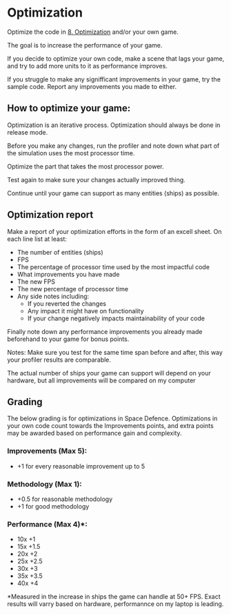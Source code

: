 # Optimization

Optimize the code in [8. Optimization](https://github.com/Samonum/GameDevSamples/tree/main/8.%20Optimization) and/or your own game.

The goal is to increase the performance of your game.

If you decide to optimize your own code, make a scene that lags your game, and try to add more units to it as performance improves.

If you struggle to make any signifficant improvements in your game, try the sample code. Report any improvements you made to either.


## How to optimize your game:

Optimization is an iterative process. Optimization should always be done in release mode.

Before you make any changes, run the profiler and note down what part of the simulation uses the most processor time.

Optimize the part that takes the most processor power.

Test again to make sure your changes actually improved thing.

Continue until your game can support as many entities (ships) as possible.

## Optimization report

Make a report of your optimization efforts in the form of an excell sheet. On each line list at least:
- The number of entities (ships)
- FPS
- The percentage of processor time used by the most impactful code 
- What improvements you have made
- The new FPS
- The new percentage of processor time
- Any side notes including:
  - If you reverted the changes
  - Any impact it might have on functionality
  - If your change negatively impacts maintainability of your code


Finally note down any performance improvements you already made beforehand to your game for bonus points.


Notes:
Make sure you test for the same time span before and after, this way your profiler results are comparable.

The actual number of ships your game can support will depend on your hardware, but all improvements will be compared on my computer


## Grading
The below grading is for optimizations in Space Defence. Optimizations in your own code count towards the Improvements points, and extra points may be awarded based on performance gain and complexity.

### Improvements (Max 5):
- +1 for every reasonable improvement up to 5

### Methodology (Max 1):
- +0.5 for reasonable methodology
- +1 for good methodology

### Performance (Max 4)*:
- 10x +1
- 15x +1.5
- 20x +2
- 25x +2.5
- 30x +3
- 35x +3.5
- 40x +4

*Measured in the increase in ships the game can handle at 50+ FPS. Exact results will varry based on hardware, performannce on my laptop is leading.

